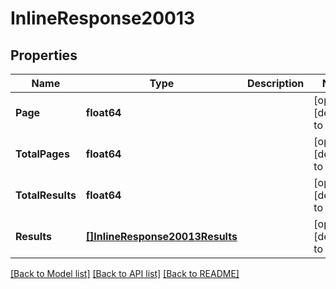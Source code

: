 # InlineResponse20013

## Properties
Name | Type | Description | Notes
------------ | ------------- | ------------- | -------------
**Page** | **float64** |  | [optional] [default to null]
**TotalPages** | **float64** |  | [optional] [default to null]
**TotalResults** | **float64** |  | [optional] [default to null]
**Results** | [**[]InlineResponse20013Results**](inline_response_200_13_results.md) |  | [optional] [default to null]

[[Back to Model list]](../README.md#documentation-for-models) [[Back to API list]](../README.md#documentation-for-api-endpoints) [[Back to README]](../README.md)

